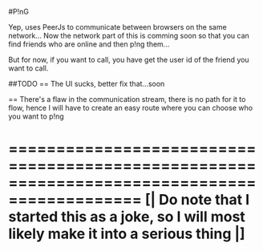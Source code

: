 #P!nG

Yep, uses PeerJs to communicate between browsers on the same network... Now the network part of this is comming soon so that you can find friends who are online and then p!ng them...

But for now, if you want to call, you have get the user id of the friend you want to call.

##TODO
== The UI sucks, better fix that...soon

== There's a flaw in the communication stream, there is no path for it to flow, hence I will have to create an easy route where you can choose who you want to p!ng

 ============================================================================================
[| Do note that I started this as a joke, so I will most likely make it into a serious thing |]
 ============================================================================================
 

